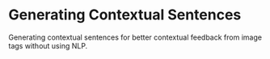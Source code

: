# Generating Contextual Sentences
Generating contextual sentences for better contextual feedback from image tags without using NLP.
